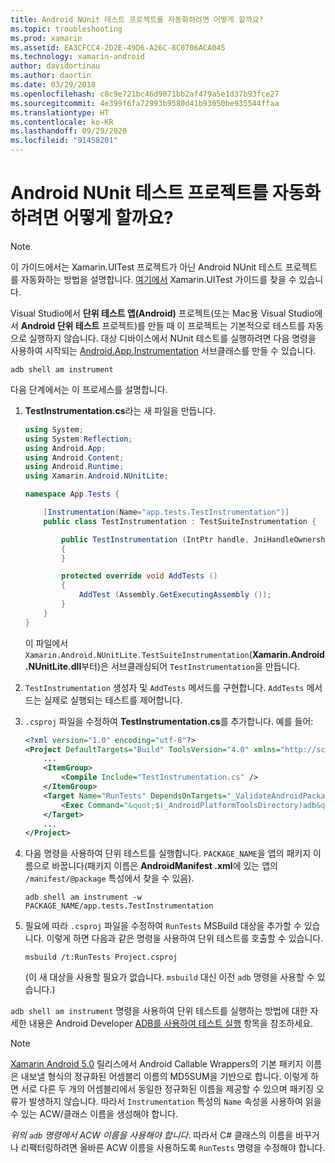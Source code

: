 ```yaml
---
title: Android NUnit 테스트 프로젝트를 자동화하려면 어떻게 할까요?
ms.topic: troubleshooting
ms.prod: xamarin
ms.assetid: EA3CFCC4-2D2E-49D6-A26C-8C0706ACA045
ms.technology: xamarin-android
author: davidortinau
ms.author: daortin
ms.date: 03/29/2018
ms.openlocfilehash: c8c9e721bc46d9071bb2af479a5e1d37b93fce27
ms.sourcegitcommit: 4e399f6fa72993b9580d41b93050be935544ffaa
ms.translationtype: HT
ms.contentlocale: ko-KR
ms.lasthandoff: 09/29/2020
ms.locfileid: "91458201"
---
```

# <a name="how-do-i-automate-an-android-nunit-test-project"></a>Android NUnit 테스트 프로젝트를 자동화하려면 어떻게 할까요?

> [!NOTE]
> 이 가이드에서는 Xamarin.UITest 프로젝트가 아닌 Android NUnit 테스트 프로젝트를 자동화하는 방법을 설명합니다. [여기에서](/appcenter/test-cloud/preparing-for-upload/xamarin-android-uitest) Xamarin.UITest 가이드를 찾을 수 있습니다.

Visual Studio에서 **단위 테스트 앱(Android)** 프로젝트(또는 Mac용 Visual Studio에서 **Android 단위 테스트** 프로젝트)를 만들 때 이 프로젝트는 기본적으로 테스트를 자동으로 실행하지 않습니다.
대상 디바이스에서 NUnit 테스트를 실행하려면 다음 명령을 사용하여 시작되는 [Android.App.Instrumentation](xref:Android.App.Instrumentation) 서브클래스를 만들 수 있습니다. 

```shell
adb shell am instrument 
```

다음 단계에서는 이 프로세스를 설명합니다.

1. **TestInstrumentation.cs**라는 새 파일을 만듭니다. 

    ```cs 
    using System;
    using System.Reflection;
    using Android.App;
    using Android.Content;
    using Android.Runtime;
    using Xamarin.Android.NUnitLite;

    namespace App.Tests {

        [Instrumentation(Name="app.tests.TestInstrumentation")]
        public class TestInstrumentation : TestSuiteInstrumentation {

            public TestInstrumentation (IntPtr handle, JniHandleOwnership transfer) : base (handle, transfer)
            {
            }

            protected override void AddTests ()
            {
                AddTest (Assembly.GetExecutingAssembly ());
            }
        }
    }
    ```

    이 파일에서 `Xamarin.Android.NUnitLite.TestSuiteInstrumentation`(**Xamarin.Android.NUnitLite.dll**부터)은 서브클래싱되어 `TestInstrumentation`을 만듭니다.

2. `TestInstrumentation` 생성자 및 `AddTests` 메서드를 구현합니다. `AddTests` 메서드는 실제로 실행되는 테스트를 제어합니다.

3. `.csproj` 파일을 수정하여 **TestInstrumentation.cs**를 추가합니다. 예를 들어:

    ```xml
    <?xml version="1.0" encoding="utf-8"?>
    <Project DefaultTargets="Build" ToolsVersion="4.0" xmlns="http://schemas.microsoft.com/developer/msbuild/2003">
        ...
        <ItemGroup>
            <Compile Include="TestInstrumentation.cs" />
        </ItemGroup>
        <Target Name="RunTests" DependsOnTargets="_ValidateAndroidPackageProperties">
            <Exec Command="&quot;$(_AndroidPlatformToolsDirectory)adb&quot; $(AdbTarget) $(AdbOptions) shell am instrument -w $(_AndroidPackage)/app.tests.TestInstrumentation" />
        </Target>
        ...
    </Project>
    ```

4. 다음 명령을 사용하여 단위 테스트를 실행합니다. `PACKAGE_NAME`을 앱의 패키지 이름으로 바꿉니다(패키지 이름은 **AndroidManifest .xml**에 있는 앱의 `/manifest/@package` 특성에서 찾을 수 있음).

    ```shell
    adb shell am instrument -w PACKAGE_NAME/app.tests.TestInstrumentation
    ```

5. 필요에 따라 `.csproj` 파일을 수정하여 `RunTests` MSBuild 대상을 추가할 수 있습니다. 이렇게 하면 다음과 같은 명령을 사용하여 단위 테스트를 호출할 수 있습니다.

    ```shell
    msbuild /t:RunTests Project.csproj
    ```

    (이 새 대상을 사용할 필요가 없습니다. `msbuild` 대신 이전 `adb` 명령을 사용할 수 있습니다.)

`adb shell am instrument` 명령을 사용하여 단위 테스트를 실행하는 방법에 대한 자세한 내용은 Android Developer [ADB를 사용하여 테스트 실행](https://developer.android.com/studio/test/command-line.html#RunTestsDevice) 항목을 참조하세요.

> [!NOTE]
> [Xamarin Android 5.0](https://github.com/xamarin/release-notes-archive/blob/master/release-notes/android/xamarin.android_5/xamarin.android_5.1/index.md#Android_Callable_Wrapper_Naming) 릴리스에서 Android Callable Wrappers의 기본 패키지 이름은 내보낼 형식의 정규화된 어셈블리 이름의 MD5SUM을 기반으로 합니다. 이렇게 하면 서로 다른 두 개의 어셈블리에서 동일한 정규화된 이름을 제공할 수 있으며 패키징 오류가 발생하지 않습니다. 따라서 `Instrumentation` 특성의 `Name` 속성을 사용하여 읽을 수 있는 ACW/클래스 이름을 생성해야 합니다.

_위의 `adb` 명령에서 ACW 이름을 사용해야 합니다_.
따라서 C# 클래스의 이름을 바꾸거나 리팩터링하려면 올바른 ACW 이름을 사용하도록 `RunTests` 명령을 수정해야 합니다.